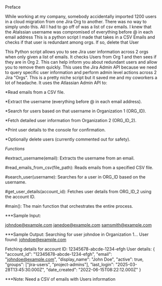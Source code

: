 
Preface

While working at my company, somebody accidentally imported 1200 users in a cloud migration from one Jira Org to another.
There was no way to  simply undo this. All I had to go off of was a list of csv emails.
I knew that the Atalssian username was compromised of everything before @ in each email address
This is a python script I made that takes in a CSV Emails and checks if that user is redundant among orgs. If so, delete that User


This Python script allows you to see Jira user information across 2 orgs when only given a list of emails. It checks Users from Org 1 and then sees if they are in Org 2. This can help inform you about redundant users and allow you to remove them quickly. This uses the Jira Admin API because we need to query specific user information and perform admin level actions across 2 Jira "Orgs". This is a pretty niche script but it saved me and my coworkers a lot of headache. 
 It uses the Atlassian Admin API to:

*Read emails from a CSV file.

*Extract the username (everything before @ in each email address).

*Search for users based on that username in Organization 1 (ORG_ID).

*Fetch detailed user information from Organization 2 (ORG_ID_2).

*Print user details to the console for confirmation.

*Optionally delete users (currently commented out for safety).


*Functions*

#extract_username(email): Extracts the username from an email.

#read_emails_from_csv(file_path): Reads emails from a specified CSV file.

#search_user(username): Searches for a user in ORG_ID based on the username.

#get_user_details(account_id): Fetches user details from ORG_ID_2 using the account ID.

#main(): The main function that orchestrates the entire process.


***Sample Input:

johndoe@example.com
janedoe@example.com
samsmith@example.com

***Sample Output:
Searching for user johndoe in Organization 1...
User found: johndoe@example.com

Fetching details for account ID: 12345678-abcde-1234-efgh
User details:
{
    "account_id": "12345678-abcde-1234-efgh",
    "email": "johndoe@example.com",
    "display_name": "John Doe",
    "active": true,
    "groups": ["jira-users", "project-admins"],
    "last_login": "2025-03-28T13:45:30.000Z",
    "date_created": "2022-06-15T08:22:12.000Z"
}

***Note:
Need a CSV of emails with Users information
